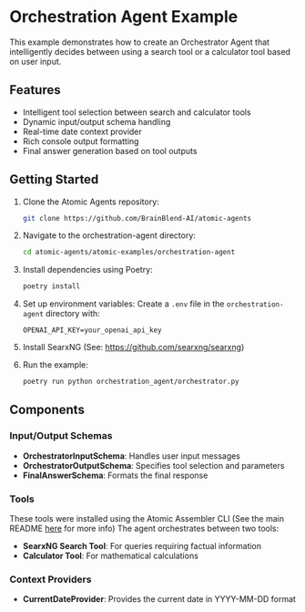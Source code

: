 # Orchestration Agent Example

This example demonstrates how to create an Orchestrator Agent that intelligently decides between using a search tool or a calculator tool based on user input.

## Features
- Intelligent tool selection between search and calculator tools
- Dynamic input/output schema handling
- Real-time date context provider
- Rich console output formatting
- Final answer generation based on tool outputs

## Getting Started

1. Clone the Atomic Agents repository:
   ```bash
   git clone https://github.com/BrainBlend-AI/atomic-agents
   ```

2. Navigate to the orchestration-agent directory:
   ```bash
   cd atomic-agents/atomic-examples/orchestration-agent
   ```

3. Install dependencies using Poetry:
   ```bash
   poetry install
   ```

4. Set up environment variables:
   Create a `.env` file in the `orchestration-agent` directory with:
   ```env
   OPENAI_API_KEY=your_openai_api_key
   ```

5. Install SearxNG (See: https://github.com/searxng/searxng)

6. Run the example:
   ```bash
   poetry run python orchestration_agent/orchestrator.py
   ```

## Components

### Input/Output Schemas

- **OrchestratorInputSchema**: Handles user input messages
- **OrchestratorOutputSchema**: Specifies tool selection and parameters
- **FinalAnswerSchema**: Formats the final response

### Tools
These tools were installed using the Atomic Assembler CLI (See the main README [here](../../README.md) for more info)
The agent orchestrates between two tools:
- **SearxNG Search Tool**: For queries requiring factual information
- **Calculator Tool**: For mathematical calculations

### Context Providers

- **CurrentDateProvider**: Provides the current date in YYYY-MM-DD format
